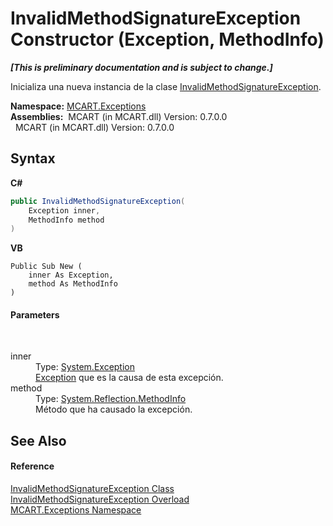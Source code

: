 # InvalidMethodSignatureException Constructor (Exception, MethodInfo)
 _**\[This is preliminary documentation and is subject to change.\]**_

Inicializa una nueva instancia de la clase <a href="8c26d81d-749a-4e23-d0dd-546c447b4c23">InvalidMethodSignatureException</a>.

**Namespace:**&nbsp;<a href="36e6166c-cb29-ee06-1b8a-ebc61fae7b0a">MCART.Exceptions</a><br />**Assemblies:**&nbsp;&nbsp;MCART (in MCART.dll) Version: 0.7.0.0<br />&nbsp;&nbsp;MCART (in MCART.dll) Version: 0.7.0.0<br />

## Syntax

**C#**<br />
``` C#
public InvalidMethodSignatureException(
	Exception inner,
	MethodInfo method
)
```

**VB**<br />
``` VB
Public Sub New ( 
	inner As Exception,
	method As MethodInfo
)
```


#### Parameters
&nbsp;<dl><dt>inner</dt><dd>Type: <a href="http://msdn2.microsoft.com/es-es/library/c18k6c59" target="_blank">System.Exception</a><br /><a href="http://msdn2.microsoft.com/es-es/library/c18k6c59" target="_blank">Exception</a> que es la causa de esta excepción.</dd><dt>method</dt><dd>Type: <a href="http://msdn2.microsoft.com/es-es/library/1wa35kh5" target="_blank">System.Reflection.MethodInfo</a><br />Método que ha causado la excepción.</dd></dl>

## See Also


#### Reference
<a href="8c26d81d-749a-4e23-d0dd-546c447b4c23">InvalidMethodSignatureException Class</a><br /><a href="352bfdca-9ec1-4015-46d2-0f298cdbfada">InvalidMethodSignatureException Overload</a><br /><a href="36e6166c-cb29-ee06-1b8a-ebc61fae7b0a">MCART.Exceptions Namespace</a><br />
